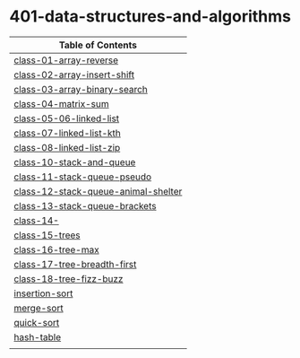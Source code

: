 # 401-data-structures-and-algorithms

| Table of Contents |
| - |
| [class-01-array-reverse](https://suhaib-ersan.github.io/401-data-structures-and-algorithms/class-01-array-reverse) |
| [class-02-array-insert-shift](https://suhaib-ersan.github.io/401-data-structures-and-algorithms/class-02-array-insert-shift) |
| [class-03-array-binary-search](https://suhaib-ersan.github.io/401-data-structures-and-algorithms/class-03-array-binary-search) |
| [class-04-matrix-sum](https://suhaib-ersan.github.io/401-data-structures-and-algorithms/class-04-matrix-sum) |
| [class-05-06-linked-list](https://suhaib-ersan.github.io/401-data-structures-and-algorithms/class-05-06-linked-list) |
| [class-07-linked-list-kth](https://suhaib-ersan.github.io/401-data-structures-and-algorithms/class-07-linked-list-kth) |
| [class-08-linked-list-zip](https://suhaib-ersan.github.io/401-data-structures-and-algorithms/class-08-linked-list-zip) |
| [class-10-stack-and-queue](https://suhaib-ersan.github.io/401-data-structures-and-algorithms/class-10-stack-and-queue) |
| [class-11-stack-queue-pseudo](https://suhaib-ersan.github.io/401-data-structures-and-algorithms/class-11-stack-queue-pseudo) |
| [class-12-stack-queue-animal-shelter](https://suhaib-ersan.github.io/401-data-structures-and-algorithms/class-12-stack-queue-animal-shelter) |
| [class-13-stack-queue-brackets](https://suhaib-ersan.github.io/401-data-structures-and-algorithms/class-13-stack-queue-brackets) |
| [class-14-](https://suhaib-ersan.github.io/401-data-structures-and-algorithms/class-14-) |
| [class-15-trees](https://suhaib-ersan.github.io/401-data-structures-and-algorithms/class-15-trees) | 
| [class-16-tree-max](https://suhaib-ersan.github.io/401-data-structures-and-algorithms/class-16-tree-max) |
| [class-17-tree-breadth-first](https://suhaib-ersan.github.io/401-data-structures-and-algorithms/class-17-tree-breadth-first) |
| [class-18-tree-fizz-buzz](https://github.com/Suhaib-Ersan/401-data-structures-and-algorithms/blob/main/class-18-tree-fizz-buzz) |
| [insertion-sort](https://github.com/Suhaib-Ersan/401-data-structures-and-algorithms/blob/main/class-26-insertion-sort) |
| [merge-sort](https://github.com/Suhaib-Ersan/401-data-structures-and-algorithms/blob/main/class-27-merge-sort) |
| [quick-sort](https://github.com/Suhaib-Ersan/401-data-structures-and-algorithms/blob/main/class-28-quick-sort) |
| [hash-table](https://github.com/Suhaib-Ersan/401-data-structures-and-algorithms/blob/main/class-29-hash-table) |
| [](https://github.com/Suhaib-Ersan/401-data-structures-and-algorithms/blob/main/class-) |
